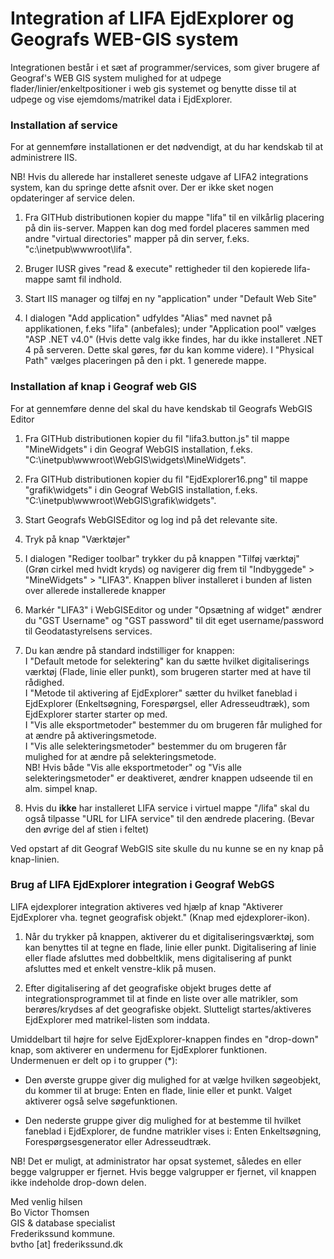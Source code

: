 # Integration af LIFA EjdExplorer og Geografs WEB-GIS system

Integrationen består i et sæt af programmer/services, som giver brugere af Geograf's WEB GIS system mulighed for at udpege flader/linier/enkeltpositioner i web gis systemet og benytte disse til at udpege og vise ejemdoms/matrikel data i EjdExplorer.

### Installation af service

For at gennemføre installationen er det nødvendigt, at du har kendskab til at administrere IIS.

NB! Hvis du allerede har installeret seneste udgave af LIFA2 integrations system, kan du springe dette afsnit over. Der er ikke sket nogen opdateringer af service delen.

1. Fra GITHub distributionen kopier du mappe "lifa" til en vilkårlig placering på din iis-server. Mappen kan dog med fordel placeres sammen med andre "virtual directories" mapper på din server, f.eks. "c:\inetpub\wwwroot\lifa".

2. Bruger IUSR gives "read & execute" rettigheder til den kopierede lifa-mappe samt fil indhold.

3. Start IIS manager og tilføj en ny "application" under "Default Web Site"

4. I dialogen "Add application" udfyldes "Alias" med navnet på applikationen, f.eks "lifa" (anbefales); under "Application pool" vælges "ASP .NET v4.0" (Hvis dette valg ikke findes, har du ikke installeret .NET 4 på serveren. Dette skal gøres, før du kan komme videre). I "Physical Path" vælges placeringen på den i pkt. 1 generede mappe.

### Installation af knap i Geograf web GIS

For at gennemføre denne del skal du have kendskab til Geografs WebGIS Editor

1. Fra GITHub distributionen kopier du fil "lifa3.button.js" til mappe "MineWidgets" i din Geograf WebGIS installation, f.eks. "C:\inetpub\wwwroot\WebGIS\widgets\MineWidgets".
2. Fra GITHub distributionen kopier du fil "EjdExplorer16.png" til mappe "grafik\widgets" i din Geograf WebGIS installation, f.eks. "C:\inetpub\wwwroot\WebGIS\grafik\widgets".

3. Start Geografs WebGISEditor og log ind på det relevante site.
4. Tryk på knap "Værktøjer"
5. I dialogen "Rediger toolbar" trykker du på knappen "Tilføj værktøj" (Grøn cirkel med hvidt kryds) og navigerer dig frem til "Indbyggede" > "MineWidgets" > "LIFA3". Knappen bliver installeret i bunden af listen over allerede installerede knapper

6. Markér "LIFA3" i WebGISEditor og under "Opsætning af widget" ændrer du "GST Username" og "GST password" til dit eget username/password til Geodatastyrelsens services.

7. Du kan ændre på standard indstilliger for knappen:<br>
I "Default metode for selektering" kan du sætte hvilket digitaliserings værktøj (Flade, linie eller punkt), som brugeren starter med at have til rådighed.<br>
I "Metode til aktivering af EjdExplorer" sætter du hvilket faneblad i EjdExplorer (Enkeltsøgning, Forespørgsel, eller Adresseudtræk), som EjdExplorer starter starter op med.<br>
I "Vis alle eksportmetoder" bestemmer du om brugeren får mulighed for at ændre på aktiveringsmetode.<br>
I "Vis alle selekteringsmetoder" bestemmer du om brugeren får mulighed for at ændre på selekteringsmetode.<br>
NB! Hvis både "Vis alle eksportmetoder" og "Vis alle selekteringsmetoder" er deaktiveret, ændrer knappen udseende til en alm. simpel knap.
8. Hvis du **ikke** har installeret LIFA service i virtuel mappe "/lifa" skal du også tilpasse "URL for LIFA service" til den ændrede placering. (Bevar den øvrige del af stien i feltet)

Ved opstart af dit Geograf WebGIS site skulle du nu kunne se en ny knap på knap-linien.

### Brug af LIFA EjdExplorer integration i Geograf WebGS

LIFA ejdexplorer integration aktiveres ved hjælp af knap "Aktiverer EjdExplorer vha. tegnet geografisk objekt." (Knap med ejdexplorer-ikon).

1. Når du trykker på knappen, aktiverer du et digitaliseringsværktøj, som kan benyttes til at tegne en flade, linie eller punkt. Digitalisering af linie eller flade afsluttes med dobbeltklik, mens digitalisering af punkt afsluttes med et enkelt venstre-klik på musen.

2. Efter digitalisering af det geografiske objekt bruges dette af integrationsprogrammet til at finde en liste over alle matrikler, som berøres/krydses af det geografiske objekt. Slutteligt startes/aktiveres EjdExplorer med matrikel-listen som inddata.

Umiddelbart til højre for selve EjdExplorer-knappen findes en "drop-down" knap, som aktiverer en undermenu for EjdExplorer funktionen. Undermenuen er delt op i to grupper (*):
- Den øverste gruppe giver dig mulighed for at vælge hvilken søgeobjekt, du kommer til at bruge: Enten en flade, linie eller et punkt. Valget aktiverer også selve søgefunktionen.

- Den nederste gruppe giver dig mulighed for at bestemme til hvilket faneblad i EjdExplorer, de fundne matrikler vises i: Enten Enkeltsøgning, Forespørgsesgenerator eller Adresseudtræk.

NB! Det er muligt, at administrator har opsat systemet, således en eller begge valgrupper er fjernet. Hvis begge valgrupper er fjernet, vil knappen ikke indeholde drop-down delen.

Med venlig hilsen<br>Bo Victor Thomsen<br>GIS & database specialist<br>Frederikssund kommune.<br>bvtho [at] frederikssund.dk



